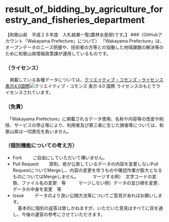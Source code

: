 # result_of_bidding_by_agriculture_forestry_and_fisheries_department
【和歌山県　平成２８年度　入札結果一覧(農林水産部)です。】
###（GitHubアカウント「Wakayama Prefecture」について）
「Wakayama Prefecture」は、オープンデータのニーズ把握や、技術者の方等との協働した地域課題の解決等のために和歌山県情報政策課が運用しているものです。
### （ライセンス）
　掲載している各種データについては、[クリエイティブ・コモンズ・ライセンス表示4.0国際](https://creativecommons.org/licenses/by/4.0/deed.ja)![クリエイティブ・コモンズ 表示 4.0 国際 ライセンス](https://licensebuttons.net/l/by/4.0/88x31.png)のもとでライセンスされています。
### （免責）
　「Wakayama Prefecture」に掲載されるデータ使用、名称や内容等の改変や削除、サービスの停止等により、利用者及び第三者に生じた損害等については、和歌山県は一切責任を負いません。
### （個別機能についての考え方）
- Fork
    　ご自由にしていただいて構いません。
- Pull Request
    　原則、県が公表しているデータの内容を変更しないPull RequestについてMergeし、内容の変更を伴うものや確認作業が膨大となるものについてはMergeしません。
          マージする例）　文字コードの変換、ファイル名の変更　等          マージしない例）データの並び順を変更、データの中身を変更　等
- Issue
    　データのより良い公開方法等についてご意見があればお願いします。<br />    基本的に個別の返答は致しかねますが、いただいた意見はすべてに目を通し、今後の運営の参考にさせていただきます。
